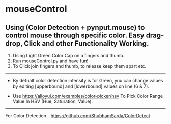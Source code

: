 # mouseControl
Using (Color Detection + pynput.mouse) to control mouse through specific color. Easy drag-drop, Click and other Functionality Working.
---------------

1. Using Light Green Color Cap on a fingers and thumb.  
2. Run mouseControl.py and have fun! 
3. To Click join fingers and thumb, to release keep them apart etc.

--------

- By defualt color detection intensity is for Green, you can change values by editing [upperbound] and [lowerbound] values on line (6 & 7). 

- Use https://alloyui.com/examples/color-picker/hsv To Pick Color Range Value In HSV (Hue, Saturation, Value). 

-----------
For Color Detection - https://github.com/ShubhamSarda/ColorDetect
